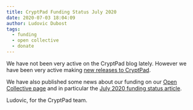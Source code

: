 ```yaml
---
title: CryptPad Funding Status July 2020
date: 2020-07-03 18:04:09
author: Ludovic Dubost
tags:
  - funding
  - open collective
  - donate
---
```


We have not been very active on the CryptPad blog lately. However we have been very active making [new releases to CryptPad](https://github.com/xwiki-labs/cryptpad/releases/).

We have also published some news about our funding on our [Open Collective page](https://opencollective.com/cryptpad#section-updates) and in particular the [July 2020 funding status article](https://opencollective.com/cryptpad/updates/cryptpad-funding-status-july-2020).

Ludovic, for the CryptPad team.
